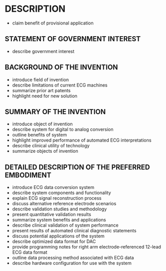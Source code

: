 # DESCRIPTION

- claim benefit of provisional application

## STATEMENT OF GOVERNMENT INTEREST

- describe government interest

## BACKGROUND OF THE INVENTION

- introduce field of invention
- describe limitations of current ECG machines
- summarize prior art patents
- highlight need for new solution

## SUMMARY OF THE INVENTION

- introduce object of invention
- describe system for digital to analog conversion
- outline benefits of system
- highlight improved performance of automated ECG interpretations
- describe clinical utility of technology
- summarize objects of invention

## DETAILED DESCRIPTION OF THE PREFERRED EMBODIMENT

- introduce ECG data conversion system
- describe system components and functionality
- explain ECG signal reconstruction process
- discuss alternative reference electrode scenarios
- describe validation studies and methodology
- present quantitative validation results
- summarize system benefits and applications
- describe clinical validation of system performance
- present results of automated clinical diagnostic statements
- discuss potential applications of the system
- describe optimized data format for DAC
- provide programming notes for right arm electrode-referenced 12-lead ECG data format
- outline data processing method associated with ECG data
- describe hardware configuration for use with the system

